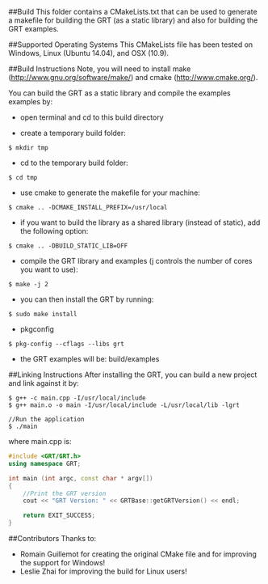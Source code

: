 ##Build
This folder contains a CMakeLists.txt that can be used to generate a makefile for building the GRT (as a static library) and also for building the GRT examples.

##Supported Operating Systems
This CMakeLists file has been tested on Windows, Linux (Ubuntu 14.04), and OSX (10.9).

##Build Instructions
Note, you will need to install make (http://www.gnu.org/software/make/) and cmake (http://www.cmake.org/). 

You can build the GRT as a static library and compile the examples examples by:

- open terminal and cd to this build directory

- create a temporary build folder: 

```
$ mkdir tmp
```
	
- cd to the temporary build folder:

```
$ cd tmp
```
	
- use cmake to generate the makefile for your machine:

```
$ cmake .. -DCMAKE_INSTALL_PREFIX=/usr/local
```
	
- if you want to build the library as a shared library (instead of static), add the following option:

```
$ cmake .. -DBUILD_STATIC_LIB=OFF
```

- compile the GRT library and examples (j controls the number of cores you want to use):

```
$ make -j 2
```
	
- you can then install the GRT by running:

```
$ sudo make install
```

- pkgconfig

```
$ pkg-config --cflags --libs grt
```
	
- the GRT examples will be: build/examples 

##Linking Instructions
After installing the GRT, you can build a new project and link against it by:

```
$ g++ -c main.cpp -I/usr/local/include
$ g++ main.o -o main -I/usr/local/include -L/usr/local/lib -lgrt
	
//Run the application
$ ./main
```

where main.cpp is:

```C++
#include <GRT/GRT.h>
using namespace GRT;

int main (int argc, const char * argv[])
{
    //Print the GRT version
    cout << "GRT Version: " << GRTBase::getGRTVersion() << endl;

    return EXIT_SUCCESS;
}
```



##Contributors
Thanks to:

- Romain Guillemot for creating the original CMake file and for improving the support for Windows!
- Leslie Zhai for improving the build for Linux users!
